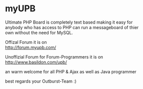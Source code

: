 myUPB 
========
Ultimate PHP Board is completely text based making it easy for <br>
anybody who has access to PHP can run a messageboard of thier <br>
own without the need for MySQL.


Offizal Forum it is on <br>
http://forum.myupb.com/ 

Unoffizial Forum for Forum-Programmers it is on <br>
http://www.basildon.com/upb/

an warm welcome for all PHP & Ajax as well as Java programmer


best regards
your Outburst-Team :)

